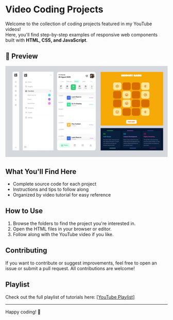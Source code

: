 # Video Coding Projects

Welcome to the collection of coding projects featured in my YouTube videos!  
Here, you'll find step-by-step examples of responsive web components built with **HTML, CSS, and JavaScript**.

## 📸 Preview
![Screenshot](images/screenshot.png)

## What You'll Find Here
- Complete source code for each project
- Instructions and tips to follow along
- Organized by video tutorial for easy reference

## How to Use
1. Browse the folders to find the project you're interested in.
2. Open the HTML files in your browser or editor.
3. Follow along with the YouTube video if you like.

## Contributing
If you want to contribute or suggest improvements, feel free to open an issue or submit a pull request. All contributions are welcome!

## Playlist
Check out the full playlist of tutorials here: [[YouTube Playlist]](https://youtube.com/playlist?list=PL50lkdW5679gsFTvzcah7YEDt3TUJZdNq&si=8MvfMF91khDlKJFe)

---

Happy coding! 🚀
